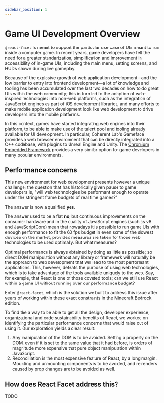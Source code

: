```yaml
---
sidebar_position: 1
---
```


# Game UI Development Overview

`@react-facet` is meant to support the particular use case of UIs meant to run inside a computer game. In recent years, game developers have felt the need for a greater standarization, simplification and improvement in accessibility of in-game UIs, including the main menu, setting screens, and HUDs shown during live gameplay.

Because of the explosive growth of web application development—and the low barrier to entry into frontend development—a lot of knowledge and tooling has been accumulated over the last two decades on how to do great UIs within the web community; this in turn led to the adoption of web-inspired technologies into non-web platforms, such as the integration of JavaScript engines as part of iOS development libraries, and many efforts to make mobile application development look like web development to drive developers into the mobile platforms.

In this context, games have started integrating web engines into their platform, to be able to make use of the talent pool and tooling already available for UI development. In particular, Coherent Lab's Gameface provides a web browser environment that can be directly integrated into a C++ codebase, with plugins to Unreal Engine and Unity. The [Chromium Embedded Framework](https://en.wikipedia.org/wiki/Chromium_Embedded_Framework) provides a very similar option for game developers in many popular environments.

## Performance concerns

This new environment for web development presents however a unique challenge; the question that has historically given pause to game developers is, "will web technologies be performant enough to operate under the stringent frame budgets of real time games?"

The answer is now a qualified **yes**.

The answer used to be a flat **no**, but continuous improvements on the consumer hardware and in the quality of JavaScript engines (such as v8 and JavaScriptCore) mean that nowadays it is possible to run game UIs with enough performance to fit the 60 fps budget in even some of the slowest devices on the market, provided measures are taken for those web technologies to be used optimally. But what measures?

Optimal performance is always obtained by doing as little as possible; so direct DOM manipulation without any library or framework will naturally be the approach to web development that will lead to the most performant applications. This, however, defeats the purpose of using web technologies, which is to take advantage of the tools available uniquely to the web. Say, for example, that React is one of those coveted tools; can we still use React within a game UI without running over our performance budget?

Enter `@react-facet`, which is the solution we built to address this issue after years of working within these exact constraints in the Minecraft Bedrock edition.

To find the a way to be able to get all the design, developer experience, organizational and code sustainability benefits of React, we worked on identifying the particular performance concerns that would raise out of using it. Our exploration yields a clear result:

1. Any manipulation of the DOM is to be avoided. Setting a property on the DOM, even if it is set to the same value that it had before, is orders of magnitude more expensive that pure object manipulation within JavaScript.
2. Reconciliation is the most expensive feature of React, by a long margin. Mounting and unmounting components is to be avoided, and re renders caused by prop changes are to be avoided as well.

## How does React Facet address this?

TODO
